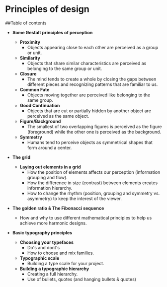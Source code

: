 # Principles of design
##Table of contents

*	__Some Gestalt principles of perception__
	*	__Proximity__
		*	Objects appearing close to each other are perceived as a group or unit.
	*	__Similarity__
		*	Objects that share similar characteristics are perceived as belonging to the same group or unit.
	*	__Closure__
		*	The mind tends to create a whole by closing the gaps between different pieces and recognizing patterns that are familiar to us.
	*	__Common Fate__
		*	Objects moving together are perceived like belonging to the same group.
	*	__Good Continuation__
		*	Objects that are cut or partially hidden by another object are perceived as the same object.
	*	__Figure/Background__
		*	The smallest of two overlapping figures is perceived as the figure (foreground) while the other one is perceived as the background.
	*	__Symmetry__
		*	Humans tend to perceive objects as symmetrical shapes that form around a center.

*	__The grid__
	*	__Laying out elements in a grid__
		*	How the position of elements affects our perception (information grouping and flow).
		*	How the difference in size (contrast) between elements creates information hierarchy.
		*	How to change the rhythm (position, grouping and symmetry vs. asymmetry) to keep the interest of the viewer.

*	__The golden ratio & The Fibonacci sequence__
	*	How and why to use different mathematical principles to help us achieve more harmonic designs.

*	__Basic typography principles__
	*	__Choosing your typefaces__
		*	Do's and dont's
		*	How to choose and mix families.
	*	__Typographic scale__
		*	Building a type scale for your project.
	*	__Building a typographic hierarchy__
		*	Creating a full hierarchy.
		*	Use of bullets, quotes (and hanging bullets & quotes)

